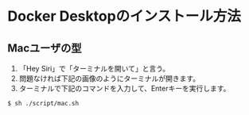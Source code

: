 # Docker Desktopのインストール方法

## Macユーザの型
1. 「Hey Siri」で「ターミナルを開いて」と言う。
2. 問題なければ下記の画像のようにターミナルが開きます。
3. ターミナルで下記のコマンドを入力して、Enterキーを実行します。

```console
$ sh ./script/mac.sh
```
